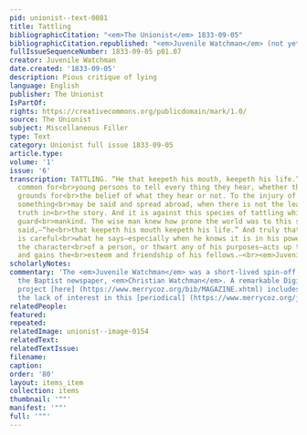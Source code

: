 ```yaml
---
pid: unionist--text-0081
title: Tattling
bibliographicCitation: "<em>The Unionist</em> 1833-09-05"
bibliographicCitation.republished: "<em>Juvenile Watchman</em> (not yet researched)"
fullIssueSequenceNumber: 1833-09-05 p01.07
creator: Juvenile Watchman
date.created: '1833-09-05'
description: Pious critique of lying
language: English
publisher: The Unionist
IsPartOf: 
rights: https://creativecommons.org/publicdomain/mark/1.0/
source: The Unionist
subject: Miscellaneous Filler
type: Text
category: Unionist full issue 1833-09-05
article.type: 
volume: '1'
issue: '6'
transcription: TATTLING. “He that keepeth his mouth, keepeth his life.” It is very
  common for<br>young persons to tell every thing they hear, whether they have any
  grounds for<br>the belief of what they hear or not. To the injury of an individual
  something<br>may be said and spread abroad, when there is not the least shadow of
  truth in<br>the story. And it is against this species of tattling which I wish to
  guard<br>mankind. The wise man knew how prone the world was to this sin when he
  said,—“he<br>that keepeth his mouth keepeth his life.” And truly that person who
  is careful<br>what he says—especially when he knows it is in his power to injure
  the character<br>of a person, or thwart any of his purposes—acts up to the proverb,
  and gains the<br>esteem and friendship of his fellows.—<br><em>Juvenile Watchman</em>
scholarlyNotes: 
commentary: 'The <em>Juvenile Watchman</em> was a short-lived spin-off project of
  the Baptist newspaper, <em>Christian Watchman</em>. A remarkable Digital Humanities
  project [here] (https://www.merrycoz.org/bib/MAGAZINE.xhtml) includes a page tracking
  the lack of interest in this [periodical] (https://www.merrycoz.org/jwatch/RVJWATCH.xhtml#6). '
relatedPeople: 
featured: 
repeated: 
relatedImage: unionist--image-0154
relatedText: 
relatedTextIssue: 
filename: 
caption: 
order: '80'
layout: items_item
collection: items
thumbnail: '""'
manifest: '""'
full: '""'
---
```

